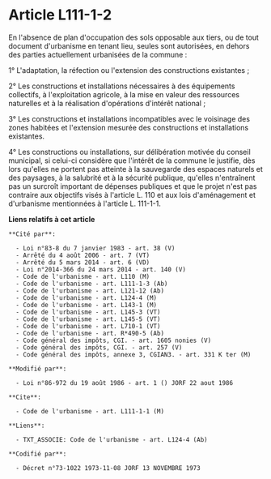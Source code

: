# Article L111-1-2

En l'absence de plan d'occupation des sols opposable aux tiers, ou de tout document d'urbanisme en tenant lieu, seules sont
autorisées, en dehors des parties actuellement urbanisées de la commune :

1° L'adaptation, la réfection ou l'extension des constructions existantes ;

2° Les constructions et installations nécessaires à des équipements collectifs, à l'exploitation agricole, à la mise en
valeur des ressources naturelles et à la réalisation d'opérations d'intérêt national ;

3° Les constructions et installations incompatibles avec le voisinage des zones habitées et l'extension mesurée des
constructions et installations existantes.

4° Les constructions ou installations, sur délibération motivée du conseil municipal, si celui-ci considère que l'intérêt de
la commune le justifie, dès lors qu'elles ne portent pas atteinte à la sauvegarde des espaces naturels et des paysages, à la
salubrité et à la sécurité publique, qu'elles n'entraînent pas un surcroît important de dépenses publiques et que le projet
n'est pas contraire aux objectifs visés à l'article L. 110 et aux lois d'aménagement et d'urbanisme mentionnées à l'article
L. 111-1-1.

**Liens relatifs à cet article**

	**Cité par**:

	  - Loi n°83-8 du 7 janvier 1983 - art. 38 (V)
	  - Arrêté du 4 août 2006 - art. 7 (VT)
	  - Arrêté du 5 mars 2014 - art. 6 (VD)
	  - Loi n°2014-366 du 24 mars 2014 - art. 140 (V)
	  - Code de l'urbanisme - art. L110 (M)
	  - Code de l'urbanisme - art. L111-1-3 (Ab)
	  - Code de l'urbanisme - art. L121-12 (Ab)
	  - Code de l'urbanisme - art. L124-4 (M)
	  - Code de l'urbanisme - art. L143-1 (M)
	  - Code de l'urbanisme - art. L145-3 (VT)
	  - Code de l'urbanisme - art. L145-5 (VT)
	  - Code de l'urbanisme - art. L710-1 (VT)
	  - Code de l'urbanisme - art. R*490-5 (Ab)
	  - Code général des impôts, CGI. - art. 1605 nonies (V)
	  - Code général des impôts, CGI. - art. 257 (V)
	  - Code général des impôts, annexe 3, CGIAN3. - art. 331 K ter (M)

	**Modifié par**:

	  - Loi n°86-972 du 19 août 1986 - art. 1 () JORF 22 aout 1986

	**Cite**:

	  - Code de l'urbanisme - art. L111-1-1 (M)

	**Liens**:

	  - TXT_ASSOCIE: Code de l'urbanisme - art. L124-4 (Ab)

	**Codifié par**:

	  - Décret n°73-1022 1973-11-08 JORF 13 NOVEMBRE 1973
